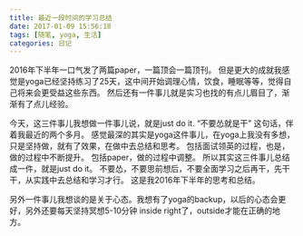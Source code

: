 ```yaml
---
title: 最近一段时间的学习总结
date: 2017-01-09 15:56:18
tags: [随笔, yoga, 生活]
categories: 日记
---
```

2016年下半年一口气发了两篇paper，一篇顶会一篇顶刊。
但是更大的成就我感觉是yoga已经坚持练习了25天，这中间开始调理心情，饮食，睡眠等等，觉得自己将来会更受益这些东西。
然后还有一件事儿就是实习也找的有点儿眉目了，渐渐有了点儿经验。

今天，这三件事儿我想做一件事儿说，就是just do it. “不要怂就是干” 这句话，伴着我最近的两个多月。
感觉最深的其实是yoga这件事儿，在yoga上我没有多想，只是坚持做，就有了效果，在做中去总结和思考。
包括面试领英的过程，也是，做的过程中不断提升。
包括paper，做的过程中调整。
所以其实这三件事儿总结成一件，就是just do it。
不要怂，不要思前想后，不要全面学习之后再干，先干干，从实践中去总结和学习才行。
这是我2016年下半年的思考和总结。

另外一件事儿我想谈的是关于心态。我想有了yoga的backup，以后的心态会更好，另外还要每天坚持冥想5-10分钟
inside right了，outside才能在正确的地方。
